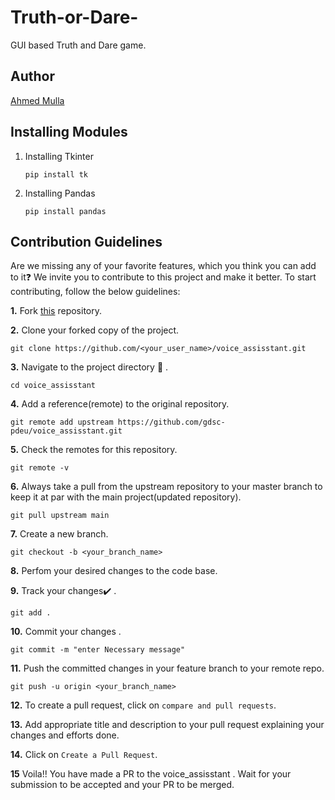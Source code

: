 # Truth-or-Dare-

GUI based Truth and Dare game.

## Author

[Ahmed Mulla](https://github.com/MullaAhmed)

## Installing Modules

1. Installing Tkinter

   `pip install tk`

2. Installing Pandas

   `pip install pandas`

## Contribution Guidelines

Are we missing any of your favorite features, which you think you can add to it❓ We invite you to contribute to this project and make it better.
To start contributing, follow the below guidelines:

**1.** Fork [this](https://github.com/gdsc-pdeu/voice_assisstant) repository.

**2.** Clone your forked copy of the project.

```
git clone https://github.com/<your_user_name>/voice_assisstant.git
```

**3.** Navigate to the project directory :file_folder: .

```
cd voice_assisstant
```

**4.** Add a reference(remote) to the original repository.

```
git remote add upstream https://github.com/gdsc-pdeu/voice_assisstant.git
```

**5.** Check the remotes for this repository.

```
git remote -v
```

**6.** Always take a pull from the upstream repository to your master branch to keep it at par with the main project(updated repository).

```
git pull upstream main
```

**7.** Create a new branch.

```
git checkout -b <your_branch_name>
```

**8.** Perfom your desired changes to the code base.

**9.** Track your changes:heavy_check_mark: .

```
git add .
```

**10.** Commit your changes .

```
git commit -m "enter Necessary message"
```

**11.** Push the committed changes in your feature branch to your remote repo.

```
git push -u origin <your_branch_name>
```

**12.** To create a pull request, click on `compare and pull requests`.

**13.** Add appropriate title and description to your pull request explaining your changes and efforts done.

**14.** Click on `Create a Pull Request`.

**15** Voila!! You have made a PR to the voice_assisstant . Wait for your submission to be accepted and your PR to be merged.
